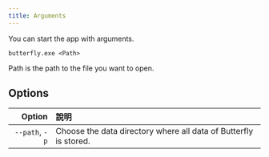 ```yaml
---
title: Arguments
---
```


You can start the app with arguments.

`butterfly.exe <Path>`

Path is the path to the file you want to open.

## Options

|         Option | 說明                                                                               |
| -------------: | :------------------------------------------------------------------------------- |
| `--path`, `-p` | Choose the data directory where all data of Butterfly is stored. |
